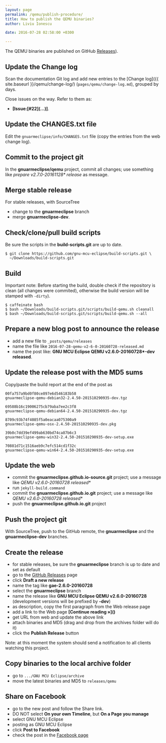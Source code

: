 ```yaml
---
layout: page
permalink: /qemu/publish-procedure/
title: How to publish the QEMU binaries?
author: Liviu Ionescu

date: 2016-07-28 02:58:00 +0300

---
```


The QEMU binaries are published on GitHub  [Releases](https://github.com/gnu-mcu-eclipse/qemu/releases)).

## Update the Change log

Scan the documentation Git log and add new entries to the [Change log]({{ site.baseurl }}/qemu/change-log/) (`pages/qemu/change-log.md`), grouped by days.

Close issues on the way. Refer to them as:

- **[Issue:\[#22\]\(...\)]**.

## Update the CHANGES.txt file

Edit the `gnuarmeclipse/info/CHANGES.txt` file (copy the entries from the web change log).

## Commit to the project git

In the **gnuarmeclipse/qemu** project, commit all changes; use something like _prepare v2.7.0-20161128* release_ as message.

## Merge stable release

For stable releases, with SourceTree

- change to the **gnuarmeclipse** branch
- merge **gnuarmeclipse-dev**.

## Check/clone/pull build scripts

Be sure the scripts in the **build-scripts.git** are up to date.

```
$ git clone https://github.com/gnu-mcu-eclipse/build-scripts.git \
  ~/Downloads/build-scripts.git
```

## Build

Important note: Before starting the build, double check if the repository is clean (all changes were commited), otherwise the build version will be stamped with `-dirty`).

```
$ caffeinate bash
$ bash ~/Downloads/build-scripts.git/scripts/build-qemu.sh cleanall
$ bash ~/Downloads/build-scripts.git/scripts/build-qemu.sh --all
```

## Prepare a new blog post to announce the release

- add a new file to `_posts/qemu/releases`
- name the file like `2016-07-28-qemu-v2-6-0-20160728-released.md`
- name the post like: **GNU MCU Eclipse QEMU v2.6.0-20160728\*-dev released**.

## Update the release post with the MD5 sums

Copy/paste the build report at the end of the post as

```
00fa757a9bd0f80ce897e6d546183b58  
gnuarmeclipse-qemu-debian32-2.4.50-201510290935-dev.tgz

69588b16c19006275cb79aba7ee2c3f8  
gnuarmeclipse-qemu-debian64-2.4.50-201510290935-dev.tgz

8709c93b74f4085f5a0eacaa075300a9
gnuarmeclipse-qemu-osx-2.4.50-201510290935-dev.pkg

39b0c7dd39ef499ab630bd74ca87b6c3  
gnuarmeclipse-qemu-win32-2.4.50-201510290935-dev-setup.exe

70881d71c1516aeb9c7efc514cd1f32c  
gnuarmeclipse-qemu-win64-2.4.50-201510290935-dev-setup.exe
```

## Update the web

- commit the **gnuarmeclipse.github.io-source.git** project; use a message like **QEMU v2.6.0-20160728* released**
- run `jekyll-build.command`
- commit the **gnuarmeclipse.github.io.git** project; use a message like **QEMU v2.6.0-20160728* released**
- push the **gnuarmeclipse.github.io.git** project

## Push the project git

With SourceTree, push to the GitHub remote, the **gnuarmeclipse** and the **gnuarmeclipse-dev** branches.

## Create the release

- for stable releases, be sure the **gnuarmeclipse** branch is up to date and set as default
- go to the [GitHub Releases](https://github.com/gnu-mcu-eclipse/qemu/releases) page
- click **Draft a new release**
- name the tag like **gae-2.6.0-20160728**
- select the **gnuarmeclipse** branch
- name the release like **GNU MCU Eclipse QEMU v2.6.0-20160728** (development versions will be prefixed by **-dev**)
- as description, copy the first paragraph from the Web release page
- add a link to the Web page **\[Continue reading »\]\(\)**
- get URL from web and update the above link
- attach binaries and MD5 (drag and drop from the archives folder will do it)
- click the **Publish Release** button

Note: at this moment the system should send a notification to all clients watching this project.

## Copy binaries to the local archive folder

-   go to `.../GNU MCU Eclipse/archive`
-   move the latest binaries and MD5 to `releases/qemu`

## Share on Facebook

- go to the new post and follow the Share link.
- DO NOT select **On your own Timeline**, but **On a Page you manage**
- select GNU MCU Eclipse
- posting as GNU MCU Eclipse
- click **Post to Facebook**
- check the post in the [Facebook page](https://www.facebook.com/gnu-mcu-eclipse)
